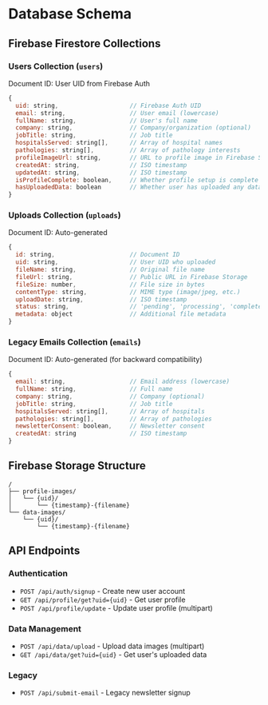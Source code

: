 # Database Schema

## Firebase Firestore Collections

### Users Collection (`users`)
Document ID: User UID from Firebase Auth

```javascript
{
  uid: string,                    // Firebase Auth UID
  email: string,                  // User email (lowercase)
  fullName: string,               // User's full name
  company: string,                // Company/organization (optional)
  jobTitle: string,               // Job title
  hospitalsServed: string[],      // Array of hospital names
  pathologies: string[],          // Array of pathology interests
  profileImageUrl: string,        // URL to profile image in Firebase Storage
  createdAt: string,              // ISO timestamp
  updatedAt: string,              // ISO timestamp
  isProfileComplete: boolean,     // Whether profile setup is complete
  hasUploadedData: boolean        // Whether user has uploaded any data
}
```

### Uploads Collection (`uploads`)
Document ID: Auto-generated

```javascript
{
  id: string,                     // Document ID
  uid: string,                    // User UID who uploaded
  fileName: string,               // Original file name
  fileUrl: string,                // Public URL in Firebase Storage
  fileSize: number,               // File size in bytes
  contentType: string,            // MIME type (image/jpeg, etc.)
  uploadDate: string,             // ISO timestamp
  status: string,                 // 'pending', 'processing', 'completed', 'failed'
  metadata: object                // Additional file metadata
}
```

### Legacy Emails Collection (`emails`)
Document ID: Auto-generated (for backward compatibility)

```javascript
{
  email: string,                  // Email address (lowercase)
  fullName: string,               // Full name
  company: string,                // Company (optional)
  jobTitle: string,               // Job title
  hospitalsServed: string[],      // Array of hospitals
  pathologies: string[],          // Array of pathologies
  newsletterConsent: boolean,     // Newsletter consent
  createdAt: string               // ISO timestamp
}
```

## Firebase Storage Structure

```
/
├── profile-images/
│   └── {uid}/
│       └── {timestamp}-{filename}
└── data-images/
    └── {uid}/
        └── {timestamp}-{filename}
```

## API Endpoints

### Authentication
- `POST /api/auth/signup` - Create new user account
- `GET /api/profile/get?uid={uid}` - Get user profile
- `POST /api/profile/update` - Update user profile (multipart)

### Data Management
- `POST /api/data/upload` - Upload data images (multipart)
- `GET /api/data/get?uid={uid}` - Get user's uploaded data

### Legacy
- `POST /api/submit-email` - Legacy newsletter signup
